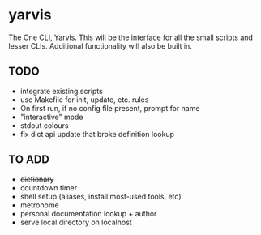 # yarvis
The One CLI, Yarvis. 
This will be the interface for all the small scripts and lesser CLIs. 
Additional functionality will also be built in.

## TODO
- integrate existing scripts
- use Makefile for init, update, etc. rules
- On first run, if no config file present, prompt for name
- "interactive" mode
- stdout colours
- fix dict api update that broke definition lookup

## TO ADD
- ~~dictionary~~
- countdown timer
- shell setup (aliases, install most-used tools, etc)
- metronome
- personal documentation lookup + author
- serve local directory on localhost

